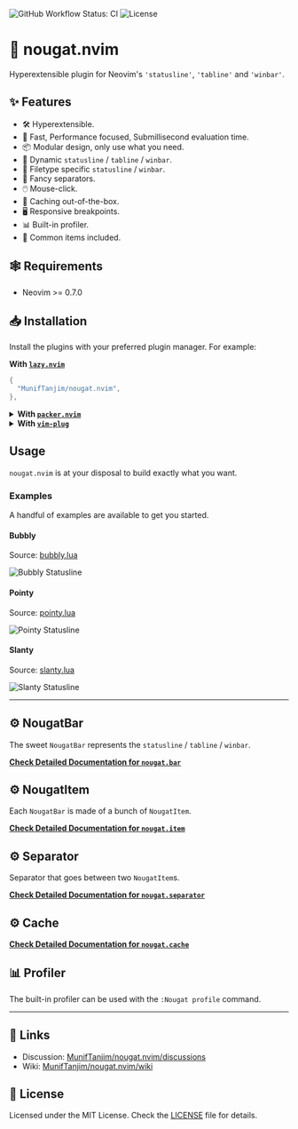 ![GitHub Workflow Status: CI](https://img.shields.io/github/actions/workflow/status/MunifTanjim/nougat.nvim/ci.yml?branch=main&label=CI&style=for-the-badge)
![License](https://img.shields.io/github/license/MunifTanjim/nougat.nvim?color=%231385D0&style=for-the-badge)

# :chocolate_bar: nougat.nvim

Hyperextensible plugin for Neovim's `'statusline'`, `'tabline'` and `'winbar'`.

## :sparkles: Features

- :hammer_and_wrench: Hyperextensible.
- :rocket: Fast, Performance focused, Submillisecond evaluation time.
- :package: Modular design, only use what you need.
- :crystal_ball: Dynamic `statusline` / `tabline` / `winbar`.
- :page_with_curl: Filetype specific `statusline` / `winbar`.
- :nail_care: Fancy separators.
- :computer_mouse: Mouse-click.
- :briefcase: Caching out-of-the-box.
- :desktop_computer: Responsive breakpoints.
- :bar_chart: Built-in profiler.
- :peanuts: Common items included.

## :spider_web: Requirements

- Neovim >= 0.7.0

## :inbox_tray: Installation

Install the plugins with your preferred plugin manager. For example:

**With [`lazy.nvim`](https://github.com/folke/lazy.nvim)**

```lua
{
  "MunifTanjim/nougat.nvim",
},
```

<details>
<summary>
<strong>With <a href="https://github.com/wbthomason/packer.nvim"><code>packer.nvim</code></a></strong>
</summary>

```lua
use({
  "MunifTanjim/nougat.nvim",
})
```
</details>

<details>
<summary>
<strong>With <a href="https://github.com/junegunn/vim-plug"><code>vim-plug</code></a></strong>
</summary>

```vim
Plug 'MunifTanjim/nougat.nvim'
```
</details>

## Usage

`nougat.nvim` is at your disposal to build exactly what you want.

### Examples

A handful of examples are available to get you started.

#### Bubbly

Source: [bubbly.lua](examples/bubbly.lua)

![Bubbly Statusline](https://github.com/MunifTanjim/nougat.nvim/wiki/media/bubbly-statusline.png)

#### Pointy

Source: [pointy.lua](examples/pointy.lua)

![Pointy Statusline](https://github.com/MunifTanjim/nougat.nvim/wiki/media/pointy-statusline.png)

#### Slanty

Source: [slanty.lua](examples/slanty.lua)

![Slanty Statusline](https://github.com/MunifTanjim/nougat.nvim/wiki/media/slanty-statusline.png)

---

## :gear: NougatBar

The sweet `NougatBar` represents the `statusline` / `tabline` / `winbar`.

**[Check Detailed Documentation for `nougat.bar`](lua/nougat/bar)**

## :gear: NougatItem

Each `NougatBar` is made of a bunch of `NougatItem`.

**[Check Detailed Documentation for `nougat.item`](lua/nougat/item)**

## :gear: Separator

Separator that goes between two `NougatItem`s.

**[Check Detailed Documentation for `nougat.separator`](lua/nougat/separator)**

## :gear: Cache

**[Check Detailed Documentation for `nougat.cache`](lua/nougat/cache)**

## :bar_chart: Profiler

The built-in profiler can be used with the `:Nougat profile` command.

---

## :notebook: Links

- Discussion: [MunifTanjim/nougat.nvim/discussions](https://github.com/MunifTanjim/nougat.nvim/discussions)
- Wiki: [MunifTanjim/nougat.nvim/wiki](https://github.com/MunifTanjim/nougat.nvim/wiki)

## :scroll: License

Licensed under the MIT License. Check the [LICENSE](./LICENSE) file for details.
